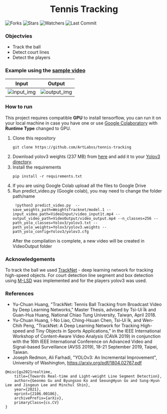 <h1 align='center'>Tennis Tracking</h1>

![Forks](https://img.shields.io/github/forks/ArtLabss/tennis-tracking.svg)
![Stars](https://img.shields.io/github/stars/ArtLabss/tennis-tracking.svg)
![Watchers](https://img.shields.io/github/watchers/ArtLabss/tennis-tracking.svg)
![Last Commit](https://img.shields.io/github/last-commit/ArtLabss/tennis-tracking.svg) 

<h3>Objectvies</h3>
<ul>
  <li>Track the ball </li>
  <li>Detect court lines </li>
  <li>Detect the players</li>
</ul>



<h3>Example using the <a href="VideoInput/video_input1.mp4">sample video</a></h3>

  
Input            |  Output
:-------------------------:|:-------------------------:
![input_img](https://github.com/ArtLabss/tennis-tracking/blob/eb0d21c54467550e52bf77e66091ecff0681605d/input.gif)  |  ![output_img](https://github.com/ArtLabss/tennis-tracking/blob/eb0d21c54467550e52bf77e66091ecff0681605d/output.gif)

<h3>How to run</h3>

<p>This project requires compatible <b>GPU</b> to install tensorflow, you can run it on your local machine in case you have one or use <a href='https://www.google.com/url?sa=t&rct=j&q=&esrc=s&source=web&cd=&cad=rja&uact=8&ved=2ahUKEwissLL5-MvxAhXwlYsKHbkBDEUQFnoECAMQAw&url=https%3A%2F%2Fcolab.research.google.com%2Fnotebooks%2F&usg=AOvVaw0eDNVclINNdlOuD-YTYiiB'>Google Colaboratory</a> with <b>Runtime Type</b> changed to GPU.</p>
  
<ol>
  <li>
    Clone this repository
  </li>
  
  ```
  git clone https://github.com/ArtLabss/tennis-tracking
  ```
  
   <li>
     Download yolov3 weights (237 MB) from <a href="https://pjreddie.com/media/files/yolov3.weights">here</a> and add it to your <a href="/Yolov3">Yolov3 directory</a>.
  </li>
  
  <li>
    Install the requirements
  </li>
  
  ```
  pip install -r requirements.txt
  ```
  
  <li>If you are using Google Colab upload all the files to Google Drive</li>
  
  <li>
    Run predict_video.py (Google colab), you may need to change the folder path/name
  </li>
  
  ```
   !python3 predict_video.py  --save_weights_path=WeightsTracknet/model.1 --input_video_path=VideoInput/video_input1t.mp4 --output_video_path=VideoOutput/video_output.mp4 --n_classes=256 --path_yolo_classes=Yolov3/yolov3.txt --path_yolo_weights=Yolov3/yolov3.weights --path_yolo_config=Yolov3/yolov3.cfg
  ```
  <p>After the compilation is complete, a new video will be created in VideoOutput folder</p>
  
</ol>

<h3>Acknowledgements</h3>
  
<p>To track the ball we used <a href='https://nol.cs.nctu.edu.tw:234/open-source/TrackNet'>TrackNet</a> - deep learning network for tracking high-speed objects. For court detection line segment and box detection using <a href='https://github.com/navervision/mlsd'>M-LSD</a> was implemented and for the players yolov3 was used.</p>
 
     
<h3>References</h3>

- Yu-Chuan Huang, "TrackNet: Tennis Ball Tracking from Broadcast Video by Deep Learning Networks," Master Thesis, advised by Tsì-Uí İk and Guan-Hua Huang, National Chiao Tung University, Taiwan, April 2018. 
- Yu-Chuan Huang, I-No Liao, Ching-Hsuan Chen, Tsì-Uí İk, and Wen-Chih Peng, "TrackNet: A Deep Learning Network for Tracking High-speed and Tiny Objects in Sports Applications," in the IEEE International Workshop of Content-Aware Video Analysis (CAVA 2019) in conjunction with the 16th IEEE International Conference on Advanced Video and Signal-based Surveillance (AVSS 2019), 18-21 September 2019, Taipei, Taiwan.
- Joseph Redmon, Ali Farhadi, "YOLOv3: An Incremental Improvement", University of Washington, https://arxiv.org/pdf/1804.02767.pdf

```
@misc{gu2021realtime,
    title={Towards Real-time and Light-weight Line Segment Detection},
    author={Geonmo Gu and Byungsoo Ko and SeoungHyun Go and Sung-Hyun Lee and Jingeun Lee and Minchul Shin},
    year={2021},
    eprint={2106.00186},
    archivePrefix={arXiv},
    primaryClass={cs.CV}
}
  ```
